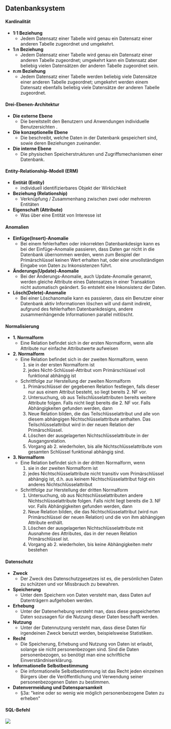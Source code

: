
## Datenbanksystem

#### Kardinalität
* **1:1 Beziehung**
    * Jedem Datensatz einer Tabelle wird genau ein Datensatz einer anderen Tabelle zugeordnet und umgekehrt.
* **1:n Beziehung**
    * Jedem Datensatz einer Tabelle wird genau ein Datensatz einer anderen Tabelle zugeordnet; umgekehrt kann ein Datensatz aber beliebig vielen Datensätzen der anderen Tabelle zugeordnet sein.
* **n:m Beziehung**
    * Jedem Datensatz einer Tabelle werden beliebig viele Datensätze einer anderen Tabelle zugeordnet; umgekehrt werden einem Datensatz ebenfalls beliebig viele Datensätze der anderen Tabelle zugeordnet.

#### Drei-Ebenen-Architektur
* **Die externe Ebene**
    * Die bereitstellt den Benutzern und Anwendungen individuelle Benutzersichten .
* **Die konzeptionelle Ebene**
    * Die beschreibt, welche Daten in der Datenbank gespeichert sind, sowie deren Beziehungen zueinander.
* **Die interne Ebene**
    * Die physischen Speicherstrukturen und Zugriffsmechanismen einer Datenbank.

#### Entity-Relationship-Modell (ERM)
* **Entität (Entity)**
    * individuell identifizierbares Objekt der Wirklichkeit
* **Beziehung (Relationship)**
    * Verknüpfung / Zusammenhang zwischen zwei oder mehreren Entitäten
* **Eigenschaft (Attribute)**
    * Was über eine Entität von Interesse ist

#### Anomalien
* **Einfüge(Insert)-Anomalie**
    * Bei einem fehlerhaften oder inkorrekten Datenbankdesign kann es bei der Einfüge-Anomalie passieren, dass Daten gar nicht in die Datenbank übernommen werden, wenn zum Beispiel der Primärschlüssel keinen Wert erhalten hat, oder eine unvollständigen Eingabe von Daten zu Inkonsistenzen führt.
* **Änderungs(Update)-Anomalie**
    * Bei der Änderungs-Anomalie, auch Update-Anomalie genannt, werden gleiche Attribute eines Datensatzes in einer Transaktion nicht automatisch geändert. So entsteht eine Inkonsistenz der Daten.
* **Lösch(Delete)-Anomalie**
    * Bei einer Löschanomalie kann es passieren, dass ein Benutzer einer Datenbank aktiv Informationen löschen will und damit indirekt, aufgrund des fehlerhaften Datenbankdesigns, andere zusammenhängende Informationen parallel mitlöscht.

#### Normalisierung
* **1. Normalform**
    * Eine Relation befindet sich in der ersten Normalform, wenn alle Attribute nur einfache Attributwerte aufweisen
* **2. Normalform**
    * Eine Relation befindet sich in der zweiten Normalform, wenn
        1. sie in der ersten Normalform ist
        2. jedes Nicht-Schlüssel-Attribut vom Primärschlüssel voll funktional abhängig ist
    * Schrittfolge zur Herstellung der zweiten Normalform
        1. Primärschlüssel der gegebenen Relation festlegen, falls dieser nur aus einem Attribut besteht, so liegt bereits 2. NF vor.
        2. Untersuchung, ob aus Teilschlüsselattributen bereits weitere Attribute folgen. Falls nicht liegt bereits die 2. NF vor. Falls Abhängigkeiten gefunden werden, dann
        3. Neue Relation bilden, die das Teilschlüsselattribut und alle von diesem abhängigen Nichtschlüsselattribute anthalten. Das Teilschlüsselattribut wird in der neuen Relation der Primärschlüssel.
        4. Löschen der ausgelagerten Nichtschlüsselattribute in der Ausgangsrelation.
        5. Vorgang ab 2. wiederholen, bis alle Nichtschlüsselattribute vom gesamten Schlüssel funktional abhängig sind.
* **3. Normalform**
    * Eine Relation befindet sich in der dritten Normalform, wenn
        1. sie in der zweiten Normalform ist
        2. jedes Nichtschlüsselattribute nicht transitiv vom Primärschlüssel abhängig ist, d.h. aus keinem Nichtschlüsselattribut folgt ein anderes Nichtschlüsselattribut
    * Schrittfolge zur Herstellung der dritten Normalform
        1. Untersuchung, ob aus Nichtschlüsselattributen andere Nichtschlüsselattribute folgen. Falls nicht liegt bereits die 3. NF vor. Falls Abhängigkeiten gefunden werden, dann
        2. Neue Relation bilden, die das Nichtschlüsselattribut (wird nun Primärschlüssel der neuen Relation) und die von ihm abhängigen Attribute enthält.
        3. Löschen der ausgelagerten Nichtschlüsselattribute mit Ausnahme des Attributes, das in der neuen Relation Primärschlüssel ist.
        4. Vorgang ab 2. wiederholen, bis keine Abhängigkeiten mehr bestehen

#### Datenschutz
* **Zweck**
    * Der Zweck des Datenschutzgesetzes ist es, die persönlichen Daten zu schützen und vor Missbrauch zu bewahren.
* **Speicherung**
    * Unter dem Speichern von Daten versteht man, dass Daten auf Datenträgern aufgehoben werden.
* **Erhebung**
    * Unter der Datenerhebung versteht man, dass diese gespeicherten Daten sozusagen für die Nutzung dieser Daten beschafft werden.
* **Nutzung**
    * Unter der Datennutzung versteht man, dass diese Daten für irgendeinen Zweck benutzt werden, beispielsweise Statistiken.
* **Recht**
    * Die Speicherung, Erhebung und Nutzung von Daten ist erlaubt, solange sie nicht personenbezogen sind. Sind die Daten personenbezogen, so benötigt man eine schriftliche Einverständniserklärung.
* **Informationelle Selbstbestimmung**
    * Die informationelle Selbstbestimmung ist das Recht jeden einzelnen Bürgers über die Veröffentlichung und Verwendung seiner personenbezogenen Daten zu bestimmen.
* **Datenvermeidung und Datensparsamkeit**
    * §3a: "keine oder so wenig wie möglich personenbezogene Daten zu erheben"

#### SQL-Befehl
![](https://zeroturnaround.com/wp-content/uploads/2016/06/RebelLabs-SQL-cheat-sheet.png)

